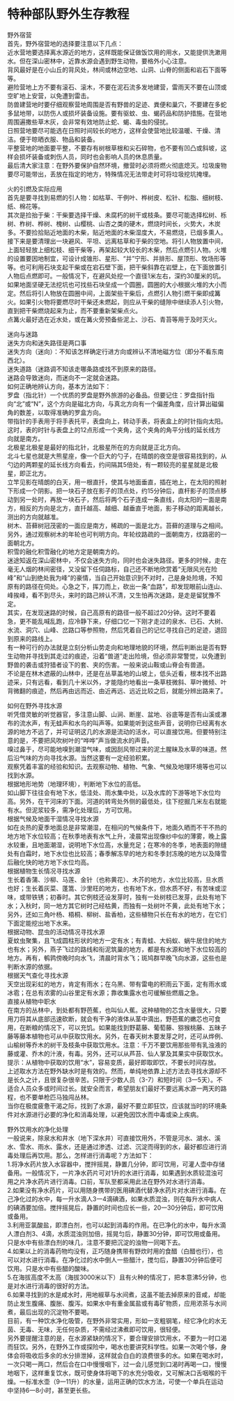 # 特种部队野外生存教程  

野外宿营  
首先，野外宿营地的选择要注意以下几点：  
近水营地要选择离水源近的地方，这样既能保证做饭饮用的用水，又能提供洗漱用水。但在深山密林中，近靠水源会遇到野生动物，要格外小心注意。  
背风最好是在小山丘的背风处，林间或林边空地、山洞、山脊的侧面和岩石下面等等。  
避险营地上方不要有滚石、滚木，不要在泥石流多发地建营，雷雨天不要在山顶或空旷地上安营，以免遭到雷击。  
防兽建营地时要仔细观察营地周围是否有野兽的足迹、粪便和巢穴，不要建在多蛇多鼠地带，以防伤人或损坏装备设施。要有驱蚊、虫、蝎药品和防护措施。在营地周围遍撒些草木灰，会非常有效地防止蛇、蝎、毒虫的侵扰。  
日照营地要尽可能选在日照时间较长的地方，这样会使营地比较温暖、干燥、清洁。便于晾晒衣服、物品和装备。  
平整营地的地面要平整，不要存有树根草根和尖石碎物，也不要有凹凸或斜坡，这样会损坏装备或刺伤人员，同时也会影响人员的休息质量。  
最后清大家注意：在野外要保护自然环境，撤营时必须将燃火彻底熄灭。垃圾废物要尽可能带出，丢放在指定的地方，特殊情况无法带走时可将垃圾挖坑掩埋。  

火的引燃及实际应用  
首先是要寻找到易燃的引人物：如枯草、干例叶、桦树皮、松针、松脂、细树枝、纸、棉花等。  
其次是捡抬于柴：干柴要选择干燥、未腐朽的树干或枝条。要尽可能选择松树、栎树、柞树、桦树、槐树、山樱桃、山杏之类的硬木，燃烧时间长，火势大，木炭多。不要捡拾贴近地面的木柴，贴近地面的木柴湿度大，不易燃烧，已烟多熏人。  
接下来是要清理出一块避风、平坦、远离枯草和于柴的空地。将引人物放置中间，上面轻轻放上细松枝、细干柴等，再架起较大较长的木柴，然后点燃引人物。火堆的设置要因地制宜，可设计成锥形、星形、“并”宁形、并排形、屋顶形、牧场形等等。也可利用石块支起干柴或在宕石壁下面，把干柴斜靠在岩壁上，在下面放置引人物后点燃即可。一般情况下，在避风处挖一个直径1米左右，深约30厘米的坑。如果地面坚硬无法挖坑也可找些石块垒成一个圆圈，圆圈的大小根据火堆的大小而定。然后将引人物放在圆圈中间，上面架些干柴后，点燃引人物引燃干柴即成篝火。如果引火物将要燃尽时干柴还未燃起，则应从干柴的缝隙中继续添人引火物，直到把干柴燃烧起来为止，而不要重新架柴点火。  
点篝火最好选在近水处，或在篝火旁预备些泥上、沙石、青苔等用于及时灭火。  

迷向与迷路  
迷失方向和迷失路径是两口事  
迷失方向（迷向）：不知该怎样确定行进方向或辨认不清地磁方位（即分不看东南西北）。  
迷失道路（迷路调不知该走哪条路或找不到原来的路径。  
迷路会导致迷向，而迷向不一定就会迷路。  
如何正确地辨认方向，基本方法如下：  
罗盘（指北针）一个优质的罗盘是野外旅游的必备品。但要记住：罗盘指针指向“北”或“N”，这个方向是磁北方向，与真北方向有一个偏差角度，应计算出磁偏角的数差，以取得准确的罗盒方向。  
带指针的手表用于将手表托平，表盘向上，转动手表，将表盒上的时针指向太阳。这时，表的时针与表盘上的12点形成一个夹角，这个夹角的角平分线的延长线方向就是南方。  
北极星北极星是最好的指北针，北极星所在的方向就是正北方向。  
北斗七星也就是大熊星座，像一个巨大的勺子，在晴朗的夜空是很容易找到的，从勺边的两颗星的延长线方向看去，约间隔其5倍处，有一颗较亮的星星就是北极星，即正北方。  
立竿见影在晴朗的白天，用一根直扦，使其与地面垂直，插在地上，在太阳的照射下形成一个阴影。把一块石子放在影子的顶点处，约15分钟后，直杆影子的顶点移动到另一处时，再放一块石子，然后将两个石子连成一条直线，向太阳的一面是南方，相反的方向是北方，直扦越高、越细、越垂直于地面，影子移动的距离越长，测出的方向就越准。  
树木、苔藓树冠茂密的一面应是南方，稀疏的一面是北方。苔藓的道理与之相间。另外，通过观察树木的年轮也可判明方向。年轮纹路疏的一面朝南方，纹路密的一面朝北方。  
积雪的融化积雪融化的地方定是朝南方的。  
迷途知返在深山密林中，不仅会迷失方向，同时也会迷失路径。更多的时候，走在毫无人烟的林间密径，又没留下任伺路标，自己还不断地欣赏着“无限风光在险峰”和“山到绝处我为峰”的豪情，当自己开始意识到不对时，己是身处险境，不知原有的路径在伺处。心急之下，挥刀而上，砍出一条“血路”，却发现眼前山连山、峰挨峰，看不到尽头，来时的路己辨认不清，又生怕再次迷路，是走是留犹豫不定。  
其实，在发现迷路的时候，自己高原有的路径一般不超过20分钟。这时不要着急，更不能乱喊乱跑，应冷静下来，仔细口忆一下刚才走过的泉水、已石、大树、水流、洞穴、山峰、岔路口等参照物，然后凭着自己的记忆寻找自己的足迹，退回到原来的路线上。  
有一种可行的办法就是立刻分析山势走向和地理地貌的环境，然后判断出是否有野生动物并寻找到其走过的痕迹，沿着“兽道”走出险境，但必须非常警觉，以免遭到野兽的袭击或狩猎者设下的套、夹的伤害。一般来说山鞍或山脊会有兽道。  
不论是在林木遮蔽的山林中，还是在丛草盖地的山坡上，低头近看，根本找不出路迹采，只有远看，看到几十米以外，才能隐约地看出一条草枝微斜、草叶微倾、叶背微翻的痕迹，然后再由远而近、由近再远、远近比较之后，就能分辨出路来了。  

如何在野外寻找水源  
听凭借灵敏的听觉器官，多注意山脚、山涧、断崖、盆地、谷底等是否有山溪或瀑布的流水声，有无蛙声和水鸟的叫声等。如果能听到这些声音，说明你已经离有水源的地方不远了，并可证明这几的水源是流动的活水，可以直接饮用。但要特别注意的是，不要把风吹树叶的“哗哗”声当做流水的声音。  
嗅过鼻于，尽可能地嗅到潮湿气味，或因刮风带过来的泥土腥昧及水草的味道。然后沿气味的方向寻找水源。当然这要有一定经验积累。  
观察凭着丰富的经验和知识。去观察动物、植物、气象、气候及地理环境等也可以找到水源。  
根据地形地势（地理环境），判断地下水位的高低。  
如山脚下往往会有地下水，低洼处、雨水集中处，以及水库的下游等地下水位均高。另外，在干河床的下面。河道的转弯处外侧的最低处，往下挖掘几米左右就能有水。但泥浆较多，需净化处理后，方可饮用。  
根据气候及地面干湿情况寻找水源  
如在炎热的夏季地面总是非常潮湿，在相问的气候条件下，地面久晒而不干不热的地方地下水位较高；在秋季地表有水气上升，凌晨常出现像纱中似的薄雾，晚上露水较重，且地面潮湿，说明地下水位高，水量充足；在寒冷的冬季，地表面的隙缝处有白霜时，地下水位也比较高；春季解冻早的地方和冬季封冻晚的地方以及降雪后融化快的地方地下水位均高。  
根据植物生长情况寻找水源  
生长着香蒲、沙柳、马莲、金针（也称黄花）、木芥的地方，水位比较高，旦水质也好；生长着灰菜、蓬篙、沙里旺的地方，也有地下水，但水质不好，有苦味或涩味，或带铁锈；初春时。其它例枝还设发芽时，独有一处树枝已发芽，此处有地下水；入秋时，同一地方其它树时己经枯黄，而独有一处树叶不黄，此处有地下水；另外，还如三角叶杨、梧桐、柳树、盐香柏，这些植物只长在有水的地方，在它们下面定能挖出地下水来。  
根据动物、昆虫的活动情况寻找水源  
夏蚊虫聚集，且飞成圆柱形状的地方一定有水；有青蛙、大蚂蚁、蜗牛居住的地方也有水；另外，燕子飞过的路线和衔泥筑巢的地方，都是有水源和地下水位较高的地方。再有，鹌鹑傍晚时向水飞，清晨时背水飞；斑鸠群早晚飞向水源，这些也是判断水源的依据。  
根据天气查化寻找水源  
天空出现彩虹的地方，肯定有雨水；在乌黑、带有雷电的积雨云下面，定有雨水或冰雹；在总有浓雾的山谷里定有水源；靠收集露水也可缓解些燃眉之急。  
直接从植物中职水  
在南方的丛林中，到处都有野芭蕉，也叫仙人蕉。这种植物的芯含水量很大，只要用刀将其从底部迅速砍断，就会有干净的液体从茎中滴出，野芭蕉的嫩芯也可食用，在断粮的情况下，可以充饥。如果能找到野葛藤、葡萄藤、猕猴桃藤、五昧子藤等藤本植物也可从中获取饮用水。另外，在春天树木要发芽之时，还可从烨例、山榆树等乔木的树干及枝条中获取饮用水。注意：千万不要饮用那些带有乳浊液的藤或灌、乔木的汁液，有毒。另外，还可以从芦苔、仙人掌及其果实中获取饮水。  
提示：从植物中获取的饮用“水”，容易变质，最好即取即饮，不要长时间存放。  
上述取水方法在野外缺水时是有效的。然而，单纯地依靠上述方法去寻找水源却不是长久之计，且很复杂很辛苦。只限于少数人员（3-7）和短时间（3一5天）。不适合人员众多或时间过长。就安全而言，希望朋友们最好不要远离水源一两天的路程，也不要单枪匹马独闯丛林。  
当你在极度疲惫干渴之际，找到了水源，最好不要立即狂饮，应该就当时的环境条件对水源进行必要的净化和消毒处理，以避免因饮水而中毒或染上疾病。  

野外饮用水的净化处理  
一般说来，除泉水和井水（地下深水井）可直接饮用外，不管是河水、湖水、溪水、雪水、雨水、露水，还是通过渗透、过滤、沉淀而得到的水，最好都应进行消毒处理后再饮用。那么，怎样进行消毒呢？方法如下：  
1.将净水药片放入水容器中，搅拌摇晃，静置几分钟，即可饮用，可灌人壶中存储备用。一般情况下，一片净水药片可对1升的水进行消毒，如果遇到水质较混浊可用之片净水药片进行消毒。口前，军队至都采用此法在野外对水进行消毒。  
2.如果没有净水药片，可以用随身携带的医用碘酒代替净水药片对水进行消毒。在己净化过的水中，每一升水滴人3一4滴碘酒，如果水质混浊，则在每升水中病人的碘酒要加倍。搅拌摇晃后，静置的时间也应长一些，20一30分钟后，即可饮用或备用。  
3.利用亚氯酸盐，即漂白剂，也可以起到消毒的作用。在已净化的水中，每升水滴人漂白剂3、4滴，水质混浊则加倍，摇晃匀后，静置30分钟，即可饮用或备用。只是水中有些漂白剂的味几，注意不要把沉淀的浊物一同喝下去。  
4.如果以上的消毒药物均没有，正巧随身携带有野炊时用的食醋（白醋也行），也可以对水进行消毒。在净化过的水中倒人一些醋汁，搅匀后，静置30分钟后便可饮用。只是水中有些醋的酸味。  
5.在海拔高度不太高（海拔3000米以下）且有火种的情况丁，把本意沸5分钟，也是对水进行消毒的很好的方法。  
6.如果寻找到的水是咸水时，用地椒草与水间煮，这虽不能去掉原来的音咸，却能防止发生腹痛、腹胀、腹泻。如果水中有重金属盐或有毒矿物质，应用浓茶与水间煮，最后出现的沉淀物不要喝。  
目前，有一种饮水净化吸管，在野外非常实用，形如一支粗钢笔，经它净化的水无茵、无毒、无味，无任何杂质，不需经过沸煮即可饮用，很轻便。  
另外要提醒注意的是，在水源紧缺的情况下，要合理安排饮用水，不要为一时口渴而狂饮。另外，在野外工作或探险中，喝水也要讲究科学性。如果一次喝个够，身体会将吸收后多余的水分排泄掉，这样就会白白的浪费很多的水。如果在喝水时，一次只喝一两口，然后合在口中慢慢咽下，过一会儿感觉到口渴时再喝一口，慢慢地咽下，这样重复饮水，既可使身体将喝下的水充分吸收，又可解决口舌咽喉的干燥。一标准水壶（9一11升）的水量，运用正确的饮水方法，可使一个单兵在运动中坚持6一8小时，甚至更长些。  


